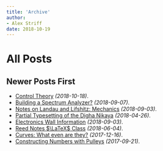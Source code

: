 ```yaml
---
title: 'Archive'
author:
- Alex Striff
date: 2018-10-19
---
```


All Posts
=========

Newer Posts First
-----------------

- [Control Theory](control.html) *(2018-10-18)*.
- [Building a Spectrum Analyzer?](sa.html) *(2018-09-07)*.
- [Notes on Landau and Lifshitz: Mechanics](ll_notes.html) *(2018-09-03)*.
- [Partial Typesetting of the Digha Nikaya](digha_nikaya.html) *(2018-04-26)*.
- [Electronics Wall Information](electronics_wall.html) *(2018-09-03)*.
- [Reed Notes $\LaTeX$ Class](reednotes.html) *(2018-06-04)*.
- [Curves: What even are they?](mitty.html) *(2017-12-16)*.
- [Constructing Numbers with Pulleys](pulley.html) *(2017-09-21)*.

